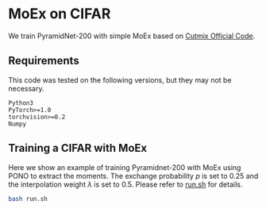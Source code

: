 # MoEx on CIFAR

We train PyramidNet-200 with simple MoEx based on [Cutmix Official Code](https://github.com/clovaai/CutMix-PyTorch). 

## Requirements
This code was tested on the following versions, but they may not be necessary.
```
Python3
PyTorch>=1.0
torchvision>=0.2
Numpy
```

## Training a CIFAR with MoEx 
Here we show an example of training Pyramidnet-200 with MoEx using PONO to extract the moments. The exchange probability $p$ is set to 0.25 and the interpolation weight $\lambda$ is set to 0.5. Please refer to [run.sh](https://github.com/Boyiliee/MoEx/blob/master/CIFAR/run.sh) for details.

```sh
bash run.sh
```


